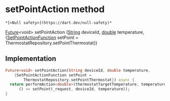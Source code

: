 


# setPointAction method




    *[<Null safety>](https://dart.dev/null-safety)*




[Future](https://api.flutter.dev/flutter/dart-async/Future-class.html)&lt;void> setPointAction
([String](https://api.flutter.dev/flutter/dart-core/String-class.html) deviceId, [double](https://api.flutter.dev/flutter/dart-core/double-class.html) temperature, {[SetPointActionFunction](../../providers_thermostat_provider/SetPointActionFunction.md) setPoint = ThermostatRepository.setPointThermostat})








## Implementation

```dart
Future<void> setPointAction(String deviceId, double temperature,
    {SetPointActionFunction setPoint =
        ThermostatRepository.setPointThermostat}) async {
  return performAction<double>(thermostatTargetTemperature, temperature,
      () => setPoint(_request, deviceId, temperature));
}
```







